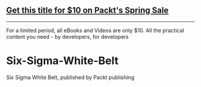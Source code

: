 ## [Get this title for $10 on Packt's Spring Sale](https://www.packt.com/V18096?utm_source=github&utm_medium=packt-github-repo&utm_campaign=spring_10_dollar_2022)
-----
For a limited period, all eBooks and Videos are only $10. All the practical content you need \- by developers, for developers

# Six-Sigma-White-Belt
Six Sigma White Belt, published by Packt publishing
